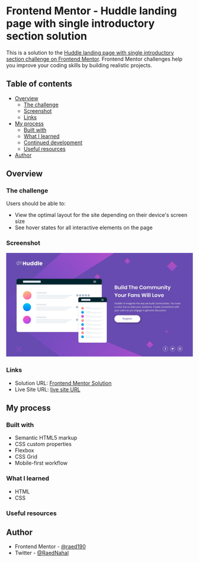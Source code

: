 # Frontend Mentor - Huddle landing page with single introductory section solution

This is a solution to the [Huddle landing page with single introductory section challenge on Frontend Mentor](https://www.frontendmentor.io/challenges/huddle-landing-page-with-a-single-introductory-section-B_2Wvxgi0). Frontend Mentor challenges help you improve your coding skills by building realistic projects. 

## Table of contents

- [Overview](#overview)
  - [The challenge](#the-challenge)
  - [Screenshot](#screenshot)
  - [Links](#links)
- [My process](#my-process)
  - [Built with](#built-with)
  - [What I learned](#what-i-learned)
  - [Continued development](#continued-development)
  - [Useful resources](#useful-resources)
- [Author](#author)

## Overview

### The challenge

Users should be able to:

- View the optimal layout for the site depending on their device's screen size
- See hover states for all interactive elements on the page

### Screenshot

![](./screenshot/desktop-design.jpg)

### Links

- Solution URL: [Frontend Mentor Solution](https://www.frontendmentor.io/solutions/huddle-landing-page-with-a-single-introductory-section-pS18I7jP_R)
- Live Site URL: [live site URL ](https://raed190.github.io/Huddle-landing-page-with-a-single-introductory-section/)

## My process

### Built with

- Semantic HTML5 markup
- CSS custom properties
- Flexbox
- CSS Grid
- Mobile-first workflow

### What I learned

- HTML
- CSS

### Useful resources

## Author

- Frontend Mentor - [@raed190](https://www.frontendmentor.io/profile/raed190)
- Twitter - [@RaedNahal](https://twitter.com/RaedNahal)
